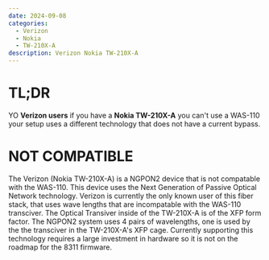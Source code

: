 ```yaml
---
date: 2024-09-08
categories:
  - Verizon
  - Nokia
  - TW-210X-A
description: Verizon Nokia TW-210X-A
---
```


# TL;DR
YO **Verizon users** if you have a **Nokia TW-210X-A** you can't use a WAS-110 your setup uses a different technology that does not have a current bypass.

# NOT COMPATIBLE
The Verizon (Nokia TW-210X-A) is a NGPON2 device that is not compatable with the WAS-110. This device uses the Next Generation of Passive Optical Network technology. Verizon is currently the only known user of this fiber stack, that uses wave lengths that are incompatable with the WAS-110 transciver. The Optical Transiver inside of the TW-210X-A is of the XFP form factor. The NGPON2 system uses 4 pairs of wavelengths, one is used by the the transciver in the TW-210X-A's XFP cage. Currently supporting this technology requires a large investment in hardware so it is not on the roadmap for the 8311 firmware.
